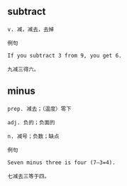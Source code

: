 ## subtract
```
v. 减，减去，去掉

例句

If you subtract 3 from 9, you get 6.

九减三得六。
```
## minus
```
prep. 减去；（温度）零下

adj. 负的；负面的

n. 减号；负数；缺点

例句

Seven minus three is four (7—3=4).

七减去三等于四。
```